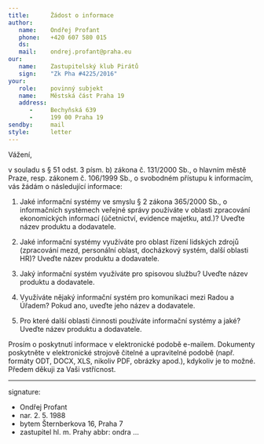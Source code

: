 ```yaml
---
title:      Žádost o informace
author:
   name:    Ondřej Profant
   phone:   +420 607 580 015
   ds:      
   mail:    ondrej.profant@praha.eu
our:
   name:    Zastupitelský klub Pirátů
   sign:    "Zk Pha #4225/2016"
your:
   role:    povinný subjekt
   name:    Městská část Praha 19
   address:
      -     Bechyňská 639
      -     199 00 Praha 19
sendby:     mail
style:      letter
---
```


Vážení,

v souladu s § 51 odst. 3 písm. b) zákona č. 131/2000 Sb., o hlavním městě Praze, resp. zákonem č. 106/1999 Sb., o svobodném přístupu k informacím, vás žádám o následující informace:

1. Jaké informační systémy ve smyslu § 2 zákona 365/2000 Sb., o informačních systémech veřejné správy používáte v oblasti zpracování ekonomických informací (účetnictví, evidence majetku, atd.)? Uveďte název produktu a dodavatele.

2. Jaké informační systémy využíváte pro oblast řízení lidských zdrojů (zpracování mezd, personální oblast, docházkový systém, další oblasti HR)? Uveďte název produktu a dodavatele.

3. Jaký informační systém využíváte pro spisovou službu? Uveďte název produktu a dodavatele.

4. Využíváte nějaký informační systém pro komunikaci mezi Radou a Úřadem? Pokud ano, uveďte jeho název a dodavatele.

5. Pro které další oblasti činnosti používáte informační systémy a jaké? Uveďte název produktu a dodavatele.

Prosím o poskytnutí informace v elektronické podobě e-mailem. Dokumenty poskytněte v elektronické strojově čitelné a upravitelné podobě (např. formáty ODT, DOCX, XLS, nikoliv PDF, obrázky apod.), kdykoliv je to možné. Předem děkuji za Vaši vstřícnost.

---
signature:
- Ondřej Profant
- nar. 2. 5. 1988
- bytem Šternberkova 16, Praha 7
- zastupitel hl. m. Prahy
abbr:       ondra
...
